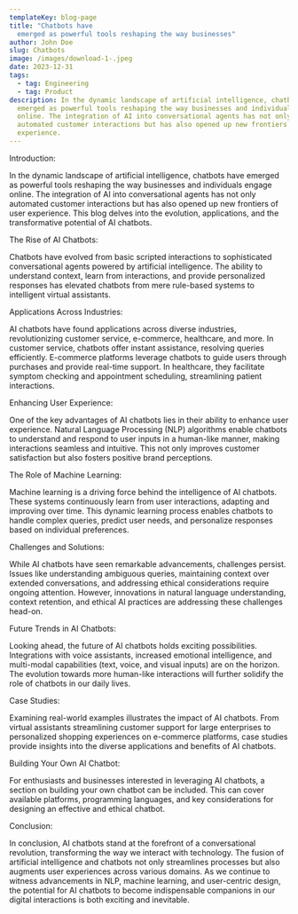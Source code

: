 ```yaml
---
templateKey: blog-page
title: "Chatbots have
  emerged as powerful tools reshaping the way businesses"
author: John Doe
slug: Chatbots
image: /images/download-1-.jpeg
date: 2023-12-31
tags:
  - tag: Engineering
  - tag: Product
description: In the dynamic landscape of artificial intelligence, chatbots have
  emerged as powerful tools reshaping the way businesses and individuals engage
  online. The integration of AI into conversational agents has not only
  automated customer interactions but has also opened up new frontiers of user
  experience.
---
```

Introduction:

In the dynamic landscape of artificial intelligence, chatbots have emerged as powerful tools reshaping the way businesses and individuals engage online. The integration of AI into conversational agents has not only automated customer interactions but has also opened up new frontiers of user experience. This blog delves into the evolution, applications, and the transformative potential of AI chatbots.



The Rise of AI Chatbots:

Chatbots have evolved from basic scripted interactions to sophisticated conversational agents powered by artificial intelligence. The ability to understand context, learn from interactions, and provide personalized responses has elevated chatbots from mere rule-based systems to intelligent virtual assistants.



Applications Across Industries:

AI chatbots have found applications across diverse industries, revolutionizing customer service, e-commerce, healthcare, and more. In customer service, chatbots offer instant assistance, resolving queries efficiently. E-commerce platforms leverage chatbots to guide users through purchases and provide real-time support. In healthcare, they facilitate symptom checking and appointment scheduling, streamlining patient interactions.



Enhancing User Experience:

One of the key advantages of AI chatbots lies in their ability to enhance user experience. Natural Language Processing (NLP) algorithms enable chatbots to understand and respond to user inputs in a human-like manner, making interactions seamless and intuitive. This not only improves customer satisfaction but also fosters positive brand perceptions.



The Role of Machine Learning:

Machine learning is a driving force behind the intelligence of AI chatbots. These systems continuously learn from user interactions, adapting and improving over time. This dynamic learning process enables chatbots to handle complex queries, predict user needs, and personalize responses based on individual preferences.



Challenges and Solutions:

While AI chatbots have seen remarkable advancements, challenges persist. Issues like understanding ambiguous queries, maintaining context over extended conversations, and addressing ethical considerations require ongoing attention. However, innovations in natural language understanding, context retention, and ethical AI practices are addressing these challenges head-on.



Future Trends in AI Chatbots:

Looking ahead, the future of AI chatbots holds exciting possibilities. Integrations with voice assistants, increased emotional intelligence, and multi-modal capabilities (text, voice, and visual inputs) are on the horizon. The evolution towards more human-like interactions will further solidify the role of chatbots in our daily lives.



Case Studies:

Examining real-world examples illustrates the impact of AI chatbots. From virtual assistants streamlining customer support for large enterprises to personalized shopping experiences on e-commerce platforms, case studies provide insights into the diverse applications and benefits of AI chatbots.



Building Your Own AI Chatbot:

For enthusiasts and businesses interested in leveraging AI chatbots, a section on building your own chatbot can be included. This can cover available platforms, programming languages, and key considerations for designing an effective and ethical chatbot.



Conclusion:

In conclusion, AI chatbots stand at the forefront of a conversational revolution, transforming the way we interact with technology. The fusion of artificial intelligence and chatbots not only streamlines processes but also augments user experiences across various domains. As we continue to witness advancements in NLP, machine learning, and user-centric design, the potential for AI chatbots to become indispensable companions in our digital interactions is both exciting and inevitable.